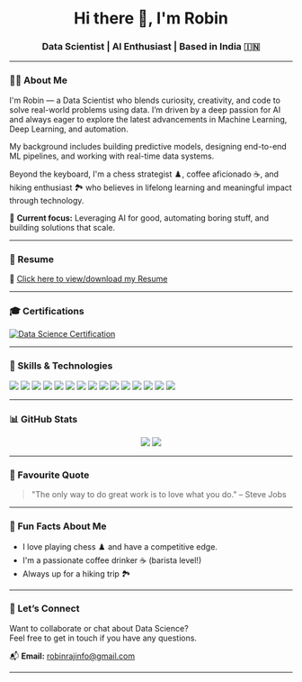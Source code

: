  <!-- robinrajinfo/README.md -->

<h1 align="center">Hi there 👋, I'm Robin</h1>
<h3 align="center">Data Scientist | AI Enthusiast | Based in India 🇮🇳</h3>

---

### 🙋‍♂️ About Me

I'm Robin — a Data Scientist who blends curiosity, creativity, and code to solve real-world problems using data. I’m driven by a deep passion for AI and always eager to explore the latest advancements in Machine Learning, Deep Learning, and automation.

My background includes building predictive models, designing end-to-end ML pipelines, and working with real-time data systems.  

Beyond the keyboard, I'm a chess strategist ♟️, coffee aficionado ☕, and hiking enthusiast 🏞️ who believes in lifelong learning and meaningful impact through technology.

📌 **Current focus:** Leveraging AI for good, automating boring stuff, and building solutions that scale.

---


### 📄 Resume

🔗 [Click here to view/download my Resume](https://rxresu.me/robinrajinfo/data-scientist-resume-core)


---

### 🎓 Certifications

[![Data Science Certification](https://img.shields.io/badge/Certified%20Data%20Scientist-%230073C9?style=for-the-badge&logo=python&logoColor=white)](https://drive.google.com/file/d/1Rs_6D-WpAZ1oCz2nYkkSQuZDT5755QlU/view?usp=sharing)

---

### 🚀 Skills & Technologies

<p align="left">
  <img src="https://img.shields.io/badge/Python-3776AB?style=for-the-badge&logo=python&logoColor=white" />
  <img src="https://img.shields.io/badge/MySQL-005C84?style=for-the-badge&logo=mysql&logoColor=white" />
  <img src="https://img.shields.io/badge/MongoDB-4EA94B?style=for-the-badge&logo=mongodb&logoColor=white" />
  <img src="https://img.shields.io/badge/Pandas-150458?style=for-the-badge&logo=pandas&logoColor=white" />
  <img src="https://img.shields.io/badge/Numpy-013243?style=for-the-badge&logo=numpy&logoColor=white" />
  <img src="https://img.shields.io/badge/Matplotlib-ffffff?style=for-the-badge&logo=matplotlib&logoColor=black" />
  <img src="https://img.shields.io/badge/Seaborn-2E8BC0?style=for-the-badge" />
  <img src="https://img.shields.io/badge/Scikit--Learn-F7931E?style=for-the-badge&logo=scikit-learn&logoColor=white" />
  <img src="https://img.shields.io/badge/Keras-D00000?style=for-the-badge&logo=keras&logoColor=white" />
  <img src="https://img.shields.io/badge/TensorFlow-FF6F00?style=for-the-badge&logo=tensorflow&logoColor=white" />
  <img src="https://img.shields.io/badge/PySpark-E34A1F?style=for-the-badge&logo=apachespark&logoColor=white" />
  <img src="https://img.shields.io/badge/Hadoop-66CCFF?style=for-the-badge&logo=apachehadoop&logoColor=black" />
  <img src="https://img.shields.io/badge/Docker-2496ED?style=for-the-badge&logo=docker&logoColor=white" />
  <img src="https://img.shields.io/badge/GitHub_Actions-2088FF?style=for-the-badge&logo=github-actions&logoColor=white" />
  <img src="https://img.shields.io/badge/CI/CD-00C7B7?style=for-the-badge&logo=gitlab&logoColor=white" />
</p>

---

### 📊 GitHub Stats

<p align="center">
<img src="https://github-readme-stats.vercel.app/api?username=robinrajinfo&show_icons=true&theme=radical&cache_seconds=1" />
<img src="https://github-readme-stats.vercel.app/api/top-langs/?username=robinrajinfo&layout=compact&theme=radical&cache_seconds=1" />

</p>

---

### 🌟 Favourite Quote

> "The only way to do great work is to love what you do." – Steve Jobs

---

### 🎉 Fun Facts About Me

- I love playing chess ♟️ and have a competitive edge.  
- I'm a passionate coffee drinker ☕ (barista level!)  
- Always up for a hiking trip 🏞️  

---

### 💬 Let’s Connect

Want to collaborate or chat about Data Science?  
Feel free to get in touch if you have any questions.  

📬 **Email:** robinrajinfo@gmail.com

---
